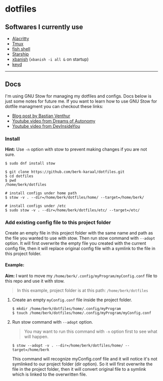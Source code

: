 # dotfiles

## Softwares I currently use
- [Alacritty](https://github.com/alacritty/alacritty)
- [Tmux](https://github.com/tmux/tmux)
- [fish shell](https://github.com/fish-shell/fish-shell)
- [Starship](https://github.com/starship/starship)
- [xbanish](https://github.com/jcs/xbanish) (`xbanish -i all &` on startup)
- [keyd](https://github.com/rvaiya/keyd)

---

## Docs

I'm using GNU Stow for managing my dotfiles and configs. Docs below is just some notes for future
me. If you want to learn how to use GNU Stow for dotfile managment you can checkout these links:
- [Blog post by Bastian Venthur](https://venthur.de/2021-12-19-managing-dotfiles-with-stow.html)
- [Youtube video from Dreams of Autonomy](https://youtu.be/y6XCebnB9gs)
- [Youtube video from DevInsideYou](https://youtu.be/CFzEuBGPPPg)

### Install

**Hint:** Use `-n` option with stow to prevent making changes if you are not sure.

```
$ sudo dnf install stow

$ git clone https://github.com/berk-karaal/dotfiles.git
$ cd dotfiles
$ pwd 
/home/berk/dotfiles

# install configs under home path
$ stow -v . --dir=/home/berk/dotfiles/home/ --target=/home/berk/

# install configs under /etc
$ sudo stow -v . --dir=/home/berk/dotfiles/etc/ --target=/etc/
```

### Add existing config file to this project folder

Create an empty file in this project folder with the same name and path as the file you wanted to
use with stow. Then run stow command with `--adopt` option. It will first overwrite the empty file
you created with the current config file, then it will replace original config file with a symlink
to the file in this project folder.

#### Example:

**Aim:** I want to move my `/home/berk/.config/myProgram/myConfig.conf` file to this repo and use it
with stow.

> In this example, project folder is at this path: `/home/berk/dotfiles`

1. Create an empty `myConfig.conf` file inside the project folder.
   
   ```
   $ mkdir /home/berk/dotfiles/home/.config/myProgram
   $ touch /home/berk/dotfiles/home/.config/myProgram/myConfig.conf
   ```

2. Run stow command with `--adopt` option.
   > You may want to run this command with `-n` option first to see what will happen.
   ```
   $ stow --adopt -v . --dir=/home/berk/dotfiles/home/ --target=/home/berk
   ```
   This command will recognize myConfig.conf file and it will notice it's not symlinked to our
   project folder (dir option). So it will first overwrite the file in the project folder, then it
   will convert original file to a symlink which is linked to the overwritten file.


